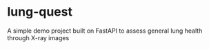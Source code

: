 # lung-quest
A simple demo project built on FastAPI to assess general lung health through X-ray images
